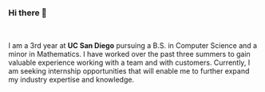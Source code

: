 ### Hi there 👋

<!--
**MichaelYe48/MichaelYe48** is a ✨ _special_ ✨ repository because its `README.md` (this file) appears on your GitHub profile.

Here are some ideas to get you started:

- 🔭 I’m currently working on ...
- 🌱 I’m currently learning ...
- 👯 I’m looking to collaborate on ...
- 🤔 I’m looking for help with ...
- 💬 Ask me about ...
- 📫 How to reach me: ...
- 😄 Pronouns: ...
- ⚡ Fun fact: ...
-->
<br>  

I am a 3rd year at **UC San Diego** pursuing a B.S. in Computer Science and a minor in Mathematics. I have worked over the past three summers to gain valuable experience working with a team and with customers. Currently, I am seeking internship opportunities that will enable me to further expand my industry expertise and knowledge.
